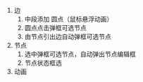 1. 边
   1. 中段添加 圆点（鼠标悬浮动画）
   2. 圆点点击弹框可选节点
   3. 由节点引出边自动弹框可选节点
2. 节点
   1. 选中弹框可选节点，自动弹出节点编辑框
   2. 节点状态框选
3. 动画
